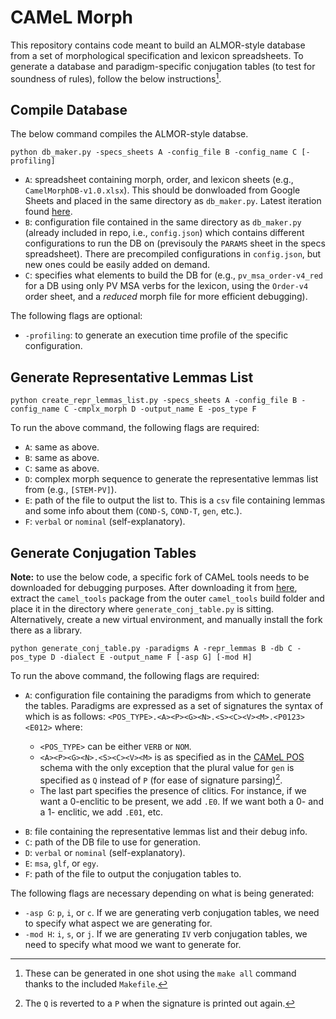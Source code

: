 # CAMeL Morph

This repository contains code meant to build an ALMOR-style database from a set of morphological specification and lexicon spreadsheets. To generate a database and paradigm-specific conjugation tables (to test for soundness of rules), follow the below instructions[^1].

[^1]: These can be generated in one shot using the `make all` command thanks to the included `Makefile`.

## Compile Database

The below command compiles the ALMOR-style databse.

    python db_maker.py -specs_sheets A -config_file B -config_name C [-profiling]

- `A`: spreadsheet containing morph, order, and lexicon sheets (e.g., `CamelMorphDB-v1.0.xlsx`). This should be donwloaded from Google Sheets and placed in the same directory as `db_maker.py`. Latest iteration found [here](https://docs.google.com/spreadsheets/d/1CGjvOLHYL1mN-84t53Xfe5Vggk3aUWKv/edit#gid=116591440).
- `B`: configuration file contained in the same directory as `db_maker.py` (already included in repo, i.e., `config.json`) which contains different configurations to run the DB on (previsouly the `PARAMS` sheet in the specs spreadsheet). There are precompiled configurations in `config.json`, but new ones could be easily added on demand.
- `C`: specifies what elements to build the DB for (e.g., `pv_msa_order-v4_red` for a DB using only PV MSA verbs for the lexicon, using the `Order-v4` order sheet, and a *reduced* morph file for more efficient debugging).

The following flags are optional:

- `-profiling`: to generate an execution time profile of the specific configuration.

## Generate Representative Lemmas List

    python create_repr_lemmas_list.py -specs_sheets A -config_file B -config_name C -cmplx_morph D -output_name E -pos_type F

To run the above command, the following flags are required:

- `A`: same as above.
- `B`: same as above.
- `C`: same as above.
- `D`: complex morph sequence to generate the representative lemmas list from (e.g., `[STEM-PV]`).
- `E`: path of the file to output the list to. This is a `csv` file containing lemmas and some info about them (`COND-S`, `COND-T`, `gen`, etc.).
- `F`: `verbal` or `nominal` (self-explanatory).

## Generate Conjugation Tables

**Note:** to use the below code, a specific fork of CAMeL tools needs to be downloaded for debugging purposes. After downloading it from [here](https://github.com/christios/camel_tools/tree/master), extract the `camel_tools` package from the outer `camel_tools` build folder and place it in the directory where `generate_conj_table.py` is sitting. Alternatively, create a new virtual environment, and manually install the fork there as a library.

    python generate_conj_table.py -paradigms A -repr_lemmas B -db C -pos_type D -dialect E -output_name F [-asp G] [-mod H]

To run the above command, the following flags are required:

- `A`: configuration file containing the paradigms from which to generate the tables. Paradigms are expressed as a set of signatures the syntax of which is as follows: `<POS_TYPE>.<A><P><G><N>.<S><C><V><M>.<P0123><E012>` where:

  - `<POS_TYPE>` can be either `VERB` or `NOM`.
  - `<A><P><G><N>.<S><C><V><M>` is as specified as in the [CAMeL POS](https://camel-guidelines.readthedocs.io/en/latest/morphology/) schema with the only exception that the plural value for `gen` is specified as `Q` instead of `P` (for ease of signature parsing)[^2].
  - The last part specifies the presence of clitics. For instance, if we want a 0-enclitic to be present, we add `.E0`. If we want both a 0- and a 1- enclitic, we add `.E01`, etc.
  
[^2]: The `Q` is reverted to a `P` when the signature is printed out again.
  
- `B`: file containing the representative lemmas list and their debug info.
- `C`: path of the DB file to use for generation.
- `D`: `verbal` or `nominal` (self-explanatory).
- `E`: `msa`, `glf`, or `egy`.
- `F`: path of the file to output the conjugation tables to.

The following flags are necessary depending on what is being generated:

- `-asp G`: `p`, `i`, or `c`. If we are generating verb conjugation tables, we need to specify what aspect we are generating for.
- `-mod H`: `i`, `s`, or `j`. If we are generating `IV` verb conjugation tables, we need to specify what mood we want to generate for.
